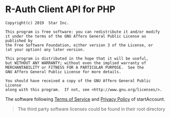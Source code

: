 # R-Auth Client API for PHP

    Copyright(c) 2019  Star Inc.
    
    This program is free software: you can redistribute it and/or modify
    it under the terms of the GNU Affero General Public License as published by
    the Free Software Foundation, either version 3 of the License, or
    (at your option) any later version.
    
    This program is distributed in the hope that it will be useful,
    but WITHOUT ANY WARRANTY; without even the implied warranty of
    MERCHANTABILITY or FITNESS FOR A PARTICULAR PURPOSE.  See the
    GNU Affero General Public License for more details.
    
    You should have received a copy of the GNU Affero General Public License
    along with this program.  If not, see <http://www.gnu.org/licenses/>.

The software following [Terms of Service](https://account.starinc.xyz/agreement.php) and [Privacy Policy](https://account.starinc.xyz/privacy.php) of startAccount.

> The third party software licenses could be found in their root directory
